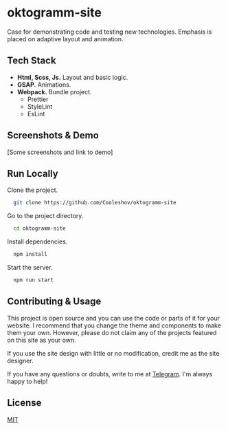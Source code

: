 # oktogramm-site
Case for demonstrating code and testing new technologies. Emphasis is placed on adaptive layout and animation.


## Tech Stack
- **Html, Scss, Js.** Layout and basic logic.
- **GSAP.** Animations.
- **Webpack.** Bundle project.
  - Prettier
  - StyleLint
  - EsLint

## Screenshots & Demo
[Some screenshots and link to demo]

## Run Locally
Clone the project.

```bash
  git clone https://github.com/Cooleshov/oktogramm-site
```

Go to the project directory.

```bash
  cd oktogramm-site
```

Install dependencies.

```bash
  npm install
```

Start the server.

```bash
  npm run start
```

## Contributing & Usage
This project is open source and you can use the code or parts of it for your website. I recommend that you change the theme and components to make them your own. However, please do not claim any of the projects featured on this site as your own.

If you use the site design with little or no modification, credit me as the site designer.

If you have any questions or doubts, write to me at [Telegram](https://t.me/coo1eshov). I'm always happy to help!

## License
[MIT](https://choosealicense.com/licenses/mit/)
